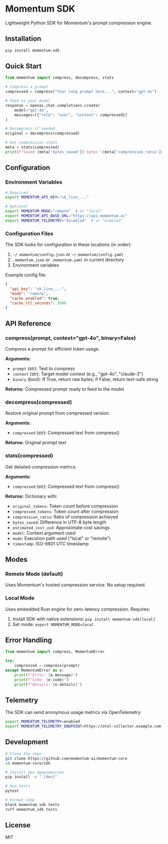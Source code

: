 # Momentum SDK

Lightweight Python SDK for Momentum's prompt compression engine.

## Installation

```bash
pip install momentum-sdk
```

## Quick Start

```python
from momentum import compress, decompress, stats

# Compress a prompt
compressed = compress("Your long prompt here...", context="gpt-4o")

# Feed to your model
response = openai.chat.completions.create(
    model="gpt-4o",
    messages=[{"role": "user", "content": compressed}]
)

# Decompress if needed
original = decompress(compressed)

# Get compression stats
meta = stats(compressed)
print(f"Saved {meta['bytes_saved']} bytes ({meta['compression_ratio']:.2f}x compression)")
```

## Configuration

### Environment Variables

```bash
# Required
export MOMENTUM_API_KEY="sk_live_..."

# Optional
export MOMENTUM_MODE="remote"  # or "local"
export MOMENTUM_API_BASE_URL="https://api.momentum.ai"
export MOMENTUM_TELEMETRY="disabled"  # or "enabled"
```

### Configuration Files

The SDK looks for configuration in these locations (in order):
1. `~/.momentum/config.json` or `~/.momentum/config.yaml`
2. `.momentum.json` or `.momentum.yaml` in current directory
3. Environment variables

Example config file:
```json
{
  "api_key": "sk_live_...",
  "mode": "remote",
  "cache_enabled": true,
  "cache_ttl_seconds": 3600
}
```

## API Reference

### compress(prompt, context="gpt-4o", binary=False)

Compress a prompt for efficient token usage.

**Arguments:**
- `prompt` (str): Text to compress
- `context` (str): Target model context (e.g., "gpt-4o", "claude-3")
- `binary` (bool): If True, return raw bytes; if False, return text-safe string

**Returns:** Compressed prompt ready to feed to the model

### decompress(compressed)

Restore original prompt from compressed version.

**Arguments:**
- `compressed` (str): Compressed text from compress()

**Returns:** Original prompt text

### stats(compressed)

Get detailed compression metrics.

**Arguments:**
- `compressed` (str): Compressed text from compress()

**Returns:** Dictionary with:
- `original_tokens`: Token count before compression
- `compressed_tokens`: Token count after compression
- `compression_ratio`: Ratio of compression achieved
- `bytes_saved`: Difference in UTF-8 byte length
- `estimated_cost_usd`: Approximate cost savings
- `model`: Context argument used
- `mode`: Execution path used ("local" or "remote")
- `timestamp`: ISO-8601 UTC timestamp

## Modes

### Remote Mode (default)
Uses Momentum's hosted compression service. No setup required.

### Local Mode
Uses embedded Rust engine for zero-latency compression. Requires:
1. Install SDK with native extensions: `pip install momentum-sdk[local]`
2. Set mode: `export MOMENTUM_MODE=local`

## Error Handling

```python
from momentum import compress, MomentumError

try:
    compressed = compress(prompt)
except MomentumError as e:
    print(f"Error: {e.message}")
    print(f"Code: {e.code}")
    print(f"Details: {e.details}")
```

## Telemetry

The SDK can send anonymous usage metrics via OpenTelemetry:

```bash
export MOMENTUM_TELEMETRY=enabled
export MOMENTUM_TELEMETRY_ENDPOINT=https://otel-collector.example.com
```

## Development

```bash
# Clone the repo
git clone https://github.com/momentum-ai/momentum-core
cd momentum-core/sdk

# Install dev dependencies
pip install -e ".[dev]"

# Run tests
pytest

# Format code
black momentum_sdk tests
ruff momentum_sdk tests
```

## License

MIT 